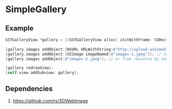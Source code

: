 SimpleGallery
=================

Example
--------------

```objective-c
GSTGalleryView *gallery = [[GSTGalleryView alloc] initWithFrame: CGRectMake(0, 0, self.view.frame.size.width, 200)];
    
[gallery.images addObject:[NSURL URLWithString:@"http://upload.wikimedia.org/wikipedia/commons/5/57/Galunggung.jpg"]]; // you can load image directly from web
[gallery.images addObject:[UIImage imageNamed:@"images-1.jpeg"]]; // or use existing UIImage
[gallery.images addObject:@"images-2.jpeg"]; // or from resource by name

[gallery redrawView];
[self.view addSubview: gallery];
```

Dependencies
--------------
1. https://github.com/rs/SDWebImage
